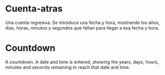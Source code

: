 # Cuenta-atras

Una cuenta regresiva. Se introduce una fecha y hora, mostrando los años, dias, horas, minutos y segundos que faltan para llegar a esa fecha y hora.

# Countdown

A countdown. A date and time is entered, showing the years, days, hours, minutes and seconds remaining to reach that date and time.
